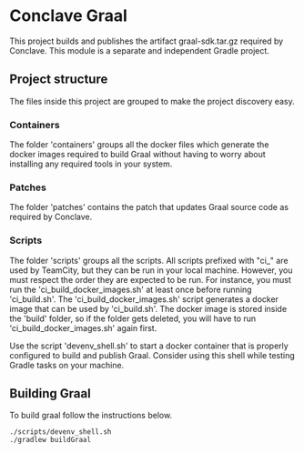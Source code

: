# Conclave Graal
This project builds and publishes the artifact graal-sdk.tar.gz required by Conclave. This module is a separate and 
independent Gradle project.

## Project structure
The files inside this project are grouped to make the project discovery easy.

### Containers
The folder 'containers' groups all the docker files which generate the docker images required to build Graal without
having to worry about installing any required tools in your system. 

### Patches
The folder 'patches' contains the patch that updates Graal source code as required by Conclave.

### Scripts
The folder 'scripts' groups all the scripts. All scripts prefixed with "ci_" are used by TeamCity, but they can be run
in your local machine. However, you must respect the order they are expected to be run. For instance, you must run
the 'ci_build_docker_images.sh' at least once before running 'ci_build.sh'. The 'ci_build_docker_images.sh' script
generates a docker image that can be used by 'ci_build.sh'. The docker image is stored inside the 'build' folder, so
if the folder gets deleted, you will have to run 'ci_build_docker_images.sh' again first.

Use the script 'devenv_shell.sh' to start a docker container that is properly configured to build and publish Graal. 
Consider using this shell while testing Gradle tasks on your machine.

## Building Graal
To build graal follow the instructions below. 
```
./scripts/devenv_shell.sh
./gradlew buildGraal
```
